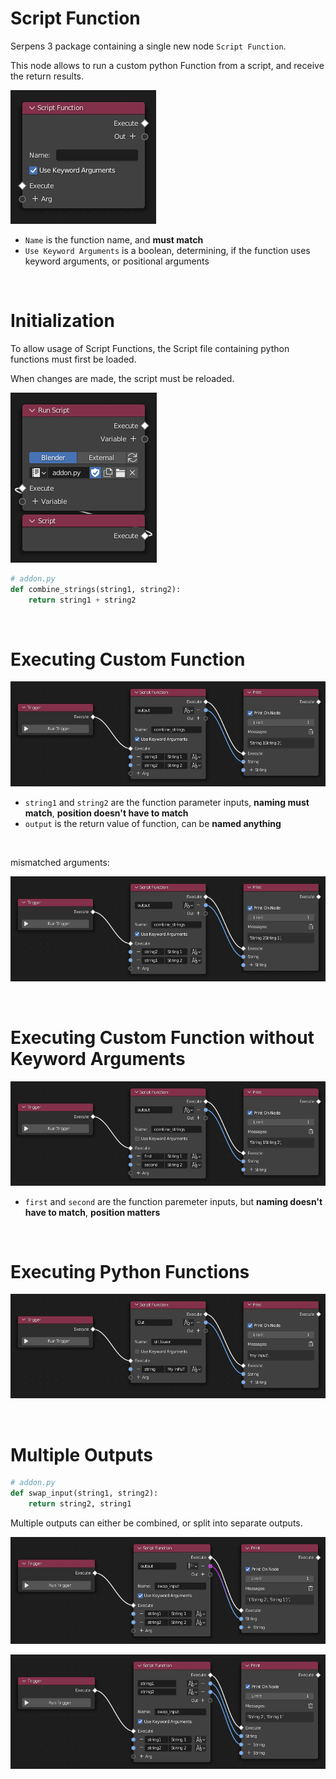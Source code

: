 # Script Function

Serpens 3 package containing a single new node `Script Function`.

This node allows to run a custom python Function from a script, and receive the return results.



![Default Script Function node](/docs_images/default_script_function.png)

- `Name` is the function name, and **must match**
- `Use Keyword Arguments` is a boolean, determining, if the function uses keyword arguments, or positional arguments


&nbsp;

# Initialization

To allow usage of Script Functions, the Script file containing python functions must first be loaded.

When changes are made, the script must be reloaded.

![Initialization](/docs_images/initialization.png)

``` python
# addon.py
def combine_strings(string1, string2):
    return string1 + string2
```


&nbsp;

# Executing Custom Function

![Custom Function Call](/docs_images/custom_function.png)

- `string1` and `string2` are the function parameter inputs, **naming must match**, **position doesn't have to match**
- `output` is the return value of function, can be **named anything**

&nbsp;

mismatched arguments:

![Custom Function Call Mismatch Arguments](/docs_images/custom_function_mismatch.png)


&nbsp;

# Executing Custom Function without Keyword Arguments

![Custom Function without Keyword Arguments](/docs_images/custom_function_without.png)

- `first` and `second` are the function paremeter inputs, but **naming doesn't have to match**, **position matters**


&nbsp;

# Executing Python Functions

![Python Function](/docs_images/function.png)


&nbsp;

# Multiple Outputs

``` python
# addon.py
def swap_input(string1, string2):
    return string2, string1
```

Multiple outputs can either be combined, or split into separate outputs.

![Multiple Outputs Combined](/docs_images/multiple_combined.png)

![Multiple Outputs Separated](/docs_images/multiple_separated.png)
